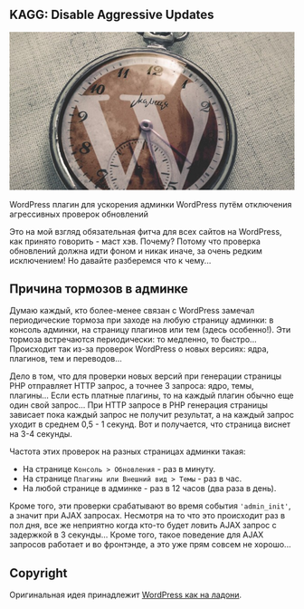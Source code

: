 ## KAGG: Disable Aggressive Updates

![KAGG: Disable Aggressive Updates](screenshot.jpg)

WordPress плагин для ускорения админки WordPress путём отключения агрессивных проверок обновлений

Это на мой взгляд обязательная фитча для всех сайтов на WordPress, как принято говорить - маст хэв. Почему? Потому что проверка обновлений должна идти фоном и никак иначе, за очень редким исключением! Но давайте разберемся что к чему...

## Причина тормозов в админке

Думаю каждый, кто более-менее связан с WordPress замечал периодические тормоза при заходе на любую страницу админки: в консоль админки, на страницу плагинов или тем (здесь особенно!). Эти тормоза встречаются периодически: то медленно, то быстро... Происходит так из-за проверок WordPress о новых версиях: ядра, плагинов, тем и переводов...

Дело в том, что для проверки новых версий при генерации страницы PHP отправляет HTTP запрос, а точнее 3 запроса: ядро, темы, плагины... Если есть платные плагины, то на каждый плагин обычно еще один свой запрос... При HTTP запросе в PHP генерация страницы зависает пока каждый запрос не получит результат, а на каждый запрос уходит в среднем 0,5 - 1 секунд. Вот и получается, что страница виснет на 3-4 секунды.

Частота этих проверок на разных страницах админки такая:

- На странице `Консоль > Обновления` - раз в минуту.
- На странице `Плагины или Внешний вид > Темы` - раз в час.
- На любой странице в админке - раз в 12 часов (два раза в день).

Кроме того, эти проверки срабатывают во время события `'admin_init'`, а значит при AJAX запросах. Несмотря на то что это происходит раз в пол дня, все же неприятно когда кто-то будет ловить AJAX запрос с задержкой в 3 секунды... Кроме того, такое поведение для AJAX запросов работает и во фронтэнде, а это уже прям совсем не хорошо...

## Copyright

Оригинальная идея принадлежит [WordPress как на ладони](https://wp-kama.ru/id_8514/uskoryaem-adminku-wordpress-otklyuchaem-proverki-obnovlenij.html).
